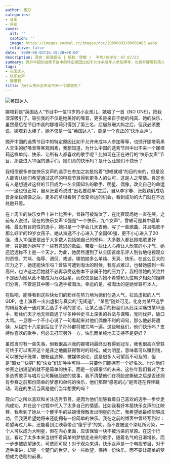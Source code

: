 ```yaml
---
author: 黑刀
categories:
- 音乐
- 评论
cover:
  alt: ''
  caption: ''
  image: https://images.soomal.cc/images/doc/20090803/00002485.webp
  relative: false
date: '2009-08-03T16:19:38+08:00'
description: 源自：新浪娱乐 | 版权：转载 |  平均/总评分：07.67/23
summary: 抛开中国的选秀节目中的特定原因比如不允许未成年人参加等等，也抛开娜塔莉黑人天生的好嗓音等客观因素，我想知道，为什么中国的选秀节目中出不来一个娜塔莉这样单纯、快乐、让所有人都喜欢的歌手呢？比如现在正在进行的“快乐女声”节目，那些进入10强的选手们，她们真的快乐吗？是什么让她们不快乐？
tags:
- 英国达人
- 快乐女声
- 娜塔莉
title: 为什么快乐女声出不来一个娜塔莉？
---
```


![英国达人](https://images.soomal.cc/images/doc/20090803/00002485.webp)



娜塔莉是“英国达人”节目中一位10岁的小女孩儿，她唱了一首《NO ONE》，把我深深吸引了。吸引我的不仅是她美好的嗓音，更多是来自于她的纯真、她的快乐，虽然最后在节目中我的娜塔莉只得到了第三名，屈居苏珊大妈之后，但我必须要说，娜塔莉太棒了，她不仅是一位“英国达人”，更是一个真正的“快乐女声”。



抛开中国的选秀节目中的特定原因比如不允许未成年人参加等等，也抛开娜塔莉黑人天生的好嗓音等客观因素，我想知道，为什么中国的选秀节目中出不来一个娜塔莉这样单纯、快乐、让所有人都喜欢的歌手呢？比如现在正在进行的“快乐女声”节目，那些进入10强的选手们，她们真的快乐吗？是什么让她们不快乐？



我相信很多参加快乐女声的选手在参加之初是抱着“想唱就唱”的目的来的，但是没人能否认她们希望通过这样的电视节目得到更多人的认可，这是人之常情。肯定也有人是想通过这样的节目成为一名全国知名的歌手、明星、偶像，改变自己的命运――这也很正常，自从张爱玲说过“出名要趁早”之后，自从李宇春、张靓颖们成功晋身全民偶像之后，更多的草根看到了改变命运的机会，看到成功的大门就在不远处敞开着。



在上周五的快乐女声十进七比赛中，曾轶可被淘汰了，在比赛现场她一直在哭。之前有人说过，现在的快乐女声10强是“一个快乐，九个女声”，曾轶可是其中最单纯、最没有目的性的选手，她只是一个学会几天吉他、写了一些歌曲、并且唱歌不那么好听的19岁女孩子，她从海选不小心进入了全国60强，更不小心进入了20强，进入10强更是出乎大多数人包括她自己的预料，大多数人都比她唱歌更好听，只是因为她写了一些有意思的歌曲，带着一些让人心疼让人欣赏的小才气，她还远远称不上是一个天才。为此，她居然遭到了从全国首席乐评人到各地电视观众的责怪、咒骂、侮辱、调侃、戏谑，哪怕她多么单纯、天真、快乐，在这么巨大的压力之下，她还能快乐吗？曾轶可遭到淘汰的时候，我有点难过，也替她感到一些高兴，也许这之后她就不必再承受这些本不该属于她的压力了。我相信她的哭泣并不是因为她从此不能成为万众巨星，而仅仅是因为她不希望和九位朝夕相处的姐妹们分离，不管是其中哪一位选手被淘汰。幸运的是，被淘汰的是她曾轶可本人。



在贴吧，能够看到这些快女们的粉丝在努力地为她们创造人气，拉动虚拟的人气GDP，也上演着一出出虚拟与真实的“无间道”，“某黑”随处可见，化身为某甲选手的粉丝发表一通对某乙选手不利的言论，让某乙选手的粉丝们从此深深痛恨某甲选手，粉丝们天才地无师自通了许多种种史书上深奥的兵法与谋略，党同伐异，破口大骂。一旦哪一个不小心说了一句看起来对他们偶像不利的词句，那么他必将遭殃，从祖宗十八辈到后世子子孙孙都将被咒骂一遍。这些粉丝们，他们快乐吗？支持你喜欢的歌手，何必去打压另外一方，快乐而单纯地去支持不是更好？



虽然当时有一些失落，但我很高兴我的娜塔莉最终没有得到冠军，我也很高兴曾轶可终于可以离开这个是非之地而获得暂时的轻松。成为明星，意味着可以赚到钱，可以被光环笼罩，被粉丝追捧，被媒体谈论，这是很多人可望而不可及的，但是“超女”“快男” 和“快女”们却唾手可得――只要他们能拥有一个好名次。也许他们参赛之初渴望的就不是简单的快乐，而是一份超豪华的未来。这些年我们看过了太多选秀歌手与唱片公司撕破脸皮的故事，我不清楚他们在将脸皮撕破之后是否还拥有参赛之前那份简单的梦想和单纯的快乐，他们那颗“感恩的心”是否还在怦怦跳动，现在的生活当真是他们当年想要的吗？



观众们之所以喜欢和关注选秀节目，是因为他们能够看着自己喜欢的选手一步步走向成功，并在这个过程中代入了太多自己的情感。比如我看好本届快乐女声的江映蓉，我看到了她从一个傻乎乎的姑娘慢慢散发出明星的光芒，我希望她最终能够成功，但我更希望她将来还能拥有一份简单的快乐。我在之前的博客中曾经写到过：希望再过几年，还能看到江映蓉带点“傻乎乎”的笑，而不要被这个染缸所污染，一个人可以成为大明星，但在内心里面，应该保留一块不被污染的草原。在这个行业，看过了太多本来当初怀着简单的梦想走进来的歌手，随着名气的日渐增长，而一步步被欲望迷失，可悲而可叹！对于观众来讲，快乐女声是一个电视节目，对于选手来讲，却是一个楚门的世界，少一些欲望，保持一份快乐，而不要让简单的梦想成为悲剧的前奏。